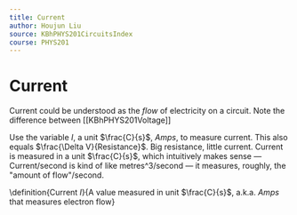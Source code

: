 ```yaml
---
title: Current
author: Houjun Liu
source: KBhPHYS201CircuitsIndex
course: PHYS201
---
```


# Current
Current could be understood as the _flow_ of electricity on a circuit. Note the difference between [[KBhPHYS201Voltage]]

Use the variable $I$, a unit $\frac{C}{s}$, $Amps$, to measure current. This also equals $\frac{\Delta V}{Resistance}$. Big resistance, little current. Current is measured in a unit $\frac{C}{s}$, which intuitively makes sense — Current/second is kind of like metres^3/second — it measures, roughly, the "amount of flow"/second.

\definition{Current $I$}{A value measured in unit $\frac{C}{s}$, a.k.a. $Amps$ that measures electron flow}
